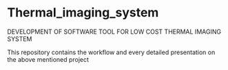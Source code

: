 # Thermal_imaging_system
DEVELOPMENT OF SOFTWARE TOOL FOR LOW COST THERMAL IMAGING SYSTEM

This repository contains the workflow and every detailed presentation on the above mentioned project
